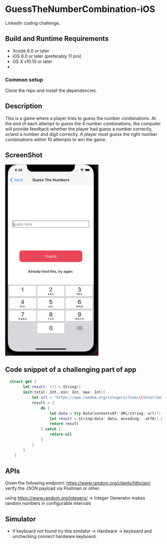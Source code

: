 # GuessTheNumberCombination-iOS
LinkedIn coding challenge.

## Build and Runtime Requirements
+ Xcode 6.0 or later
+ iOS 8.0 or later (preferably 11 pro)
+ OS X v10.10 or later
+ 
### Common setup
Clone the repo and install the dependencies.


## Description 
This is a game where a player tries to guess the number combinations. At the end of each
attempt to guess the 4 number combinations, the computer will provide feedback whether the
player had guess a number correctly, or/and a number and digit correctly. A player must guess
the right number combinations within 10 attempts to win the game.

## ScreenShot

 ![home Screen](Assets/homescreen.png)



## Code snippet of a challenging part of app

```swift
  struct get {
        let result: (()-> String?)
        init(total: Int, min: Int, max: Int){
            let url = "https://www.random.org/integers/?num=\(total)&min=\(min)&max=\(max)&col=1&base=10&format=plain&rnd=new"
            result = {
                do {
                    let data = try Data(contentsOf: URL(string: url)!)
                    let result = String(data: data, encoding: .utf8)!.components(separatedBy: "\n").joined()
                    return result
                } catch {
                    return nil
                }
            }
        }
    }
  ```
  
## APIs
Given the following endpoint: https://www.random.org/clients/http/api/ verify the JSON payload via Postman or other.

using https://www.random.org/integers/ -> Integer Generator makes random numbers in configurable intervals

## Simulator
- if keyboard not found try this
similator -> Hardware -> keyboard and unchecking connect hardware keyboard.

